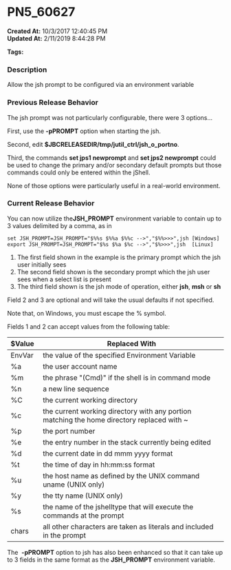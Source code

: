 # PN5_60627

**Created At:** 10/3/2017 12:40:45 PM  
**Updated At:** 2/11/2019 8:44:28 PM  

**Tags:**
<badge text='jsh_prompt' vertical='middle' />

### Description

Allow the jsh prompt to be configured via an environment variable



### Previous Release Behavior

The jsh prompt was not particularly configurable, there were 3 options...

First, use the **-pPROMPT** option when starting the jsh.

Second, edit **$JBCRELEASEDIR/tmp/jutil\_ctrl/jsh\_o\_portno**.

Third, the commands **set jps1 newprompt** and **set jps2 newprompt** could be used to change the primary and/or secondary default prompts but those commands could only be entered within the jShell.

None of those options were particularly useful in a real-world environment.



### Current Release Behavior

You can now utilize the**JSH\_PROMPT** environment variable to contain up to 3 values delimited by a comma, as in

```
set JSH_PROMPT=JSH_PROMPT="$%%s $%%a $%%c -->","$%%>>>",jsh [Windows]
export JSH_PROMPT=JSH_PROMPT="$%s $%a $%c -->","$%>>>",jsh  [Linux]
```

1. The first field shown in the example is the primary prompt which the jsh user initially sees
2. The second field shown is the secondary prompt which the jsh user sees when a select list is present
3. The third field shown is the jsh mode of operation, either **jsh**, **msh** or **sh**


Field 2 and 3 are optional and will take the usual defaults if not specified.

Note that, on Windows, you must escape the % symbol.

Fields 1 and 2 can accept values from the following table:


| **$Value** <br> | **Replaced With**<br> |
| --- | --- |
| EnvVar<br> | the value of the specified Environment Variable<br> |
| %a<br> | the user account name<br> |
| %m<br> | the phrase "(Cmd)" if the shell is in command mode<br> |
| %n<br> | a new line sequence<br> |
| %C<br> | the current working directory<br> |
| %c<br> | the current working directory with any portion matching the home directory replaced with ~<br> |
| %p<br> | the port number<br> |
| %e<br> | the entry number in the stack currently being edited<br> |
| %d<br> | the current date in dd mmm yyyy format<br> |
| %t<br> | the time of day in hh:mm:ss format<br> |
| %u<br> | the host name as defined by the UNIX command uname (UNIX only)<br> |
| %y<br> | the tty name (UNIX only)<br> |
| %s<br> | the name of the jshelltype that will execute the commands at the prompt<br> |
| chars<br> | all other characters are taken as literals and included in the prompt<br> |


The  **-pPROMPT** option to jsh has also been enhanced so that it can take up to 3 fields in the same format as the **JSH\_PROMPT** environment variable.
